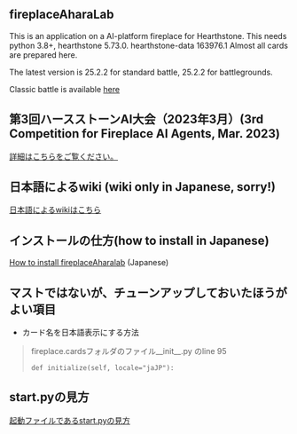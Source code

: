 ## fireplaceAharaLab

This is an application on a AI-platform fireplace for Hearthstone.
This needs python 3.8+, hearthstone 5.73.0. hearthstone-data 163976.1 Almost all cards are prepared here.

The latest version is 25.2.2 for standard battle, 25.2.2 for battlegrounds.

Classic battle is available [here](https://github.com/aharalabMeiji/fireplaceAharaLab/releases/tag/competition3)

## 第3回ハースストーンAI大会（2023年3月）(3rd Competition for Fireplace AI Agents, Mar. 2023)

[詳細はこちらをご覧ください。](https://github.com/aharalabMeiji/fireplaceAharaLab/wiki/第三回大会要領)

## 日本語によるwiki (wiki only in Japanese, sorry!)

[日本語によるwikiはこちら](https://github.com/aharalabMeiji/fireplaceAharaLab/wiki/)

## インストールの仕方(how to install in Japanese)

[How to install fireplaceAharalab](https://github.com/aharalabMeiji/fireplaceAharaLab/wiki/%E3%81%AF%E3%81%98%E3%82%81%E3%81%8B%E3%81%9F) (Japanese)

## マストではないが、チューンアップしておいたほうがよい項目

* カード名を日本語表示にする方法

> fireplace.cardsフォルダのファイル\_\_init\_\_.py のline 95
>
>     def initialize(self, locale="jaJP"):
>


## start.pyの見方

[起動ファイルであるstart.pyの見方](https://github.com/aharalabMeiji/fireplaceAharaLab/wiki/start.py-%E3%81%AE%E8%A6%8B%E6%96%B9%E3%80%82)
